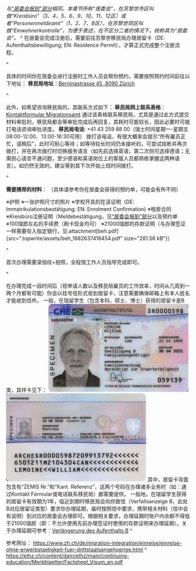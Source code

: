 *与[“居委会报到”部分](<25居委会报到.md>)相同，本章节所称“居委会”，在苏黎世市区叫做“Kreisbüro”（3、4、5、6、9、10、11、12区）或者“Personenmeldeamt”（1、2、7、8区），在苏黎世郊区叫做“Einwohnerkontrolle”，为便于表述，在不区分二者的情况下，统称其为“居委会”。*
^
在居委会完成注册后，需要前往苏黎世移民局办理居留卡（DE: Aufenthaltsbewilligung; EN: Residence Permit），才算正式完成整个注册流程。

^

具体的时间你在居委会进行注册时工作人员会帮你预约，需要按照预约时间前往以下地址：
**移民局地址**：[Berninastrasse 45, 8090 Zürich](https://goo.gl/maps/CDzxUoomjsara83c7)

^

此外，如希望咨询移民局的，其联系方式如下：
**移民局网上联系表格**：[Kontaktformular Migrationsamt](<https://www.zh.ch/de/migration-integration/kontaktformularmigrationsamt.html>)
通过该表格联系移民局，尤其是通过此方式提交材料审批的，移民局都会等审批完成后再回复，其耗时可能较长，因此必要时可拨打电话咨询审批进度。
**移民局电话**: +41 43 259 88 00（瑞士时间星期一-星期五 08:00-12:00、13:00-16:30可用）
拨打该电话，有很大概率会提示“所有雇员正忙，请稍后”，此时可耐心等待；如等待较长时间仍未接听的，可尝试挂断并再次拨打，并在再次拨打时切换服务语言（如先前选择英语，第二次则可选择德语；无需担心语言不通问题，至少德语和英语岗位上的客服人员都熟练掌握这两种语言）。如仍然无效的，建议等到其下次开始上班时间拨打。

^

**需要携带的材料**：
（具体请参考你在居委会获得的预约单，可能会有所不同）

※护照
※一张护照尺寸的照片
※学校开具的在读证明（DE: Immatrikulationsbestätigung; EN: Enrolment Confirmation)
※租房合同
※Kreisbüro注册证明（Meldebestätigung，见[“居委会报到”部分](<25居委会报到.md>)以及预约单
※100瑞郎左右的手续费（刷卡现金均可）
※21000瑞郎的存款证明（与办理签证一样需要存入指定银行，见:attachment[beh.pdf]{src=".topwrite/assets/beh_1682637418454.pdf" size="281.56 kB"}）

^

首次办理需要录指纹+拍照，全程按工作人员指导完成即可。

^

在办理完成一段时间后（视申请人数以及移民局雇员的工作效率，时间从几周到一两个月都有可能）你会以挂号信形式收到居留卡，注意需要确保邮箱上有本人姓名才能收到信件。
一般，在瑞留学生（包含本科、硕士、博士）获得的居留卡是B类，其样卡见下：
![](.topwrite/assets/image_1682631028316.png)
![](.topwrite/assets/image_1682631039883.png)
其中，居留卡背面包含有“ZEMIS Nr.”和“Kant. Referenz”，这两个号码在办理诸多业务时（如：通过Kontakt Formular或电话联系移民局）都需要提供。
一般地，在瑞留学生获得的居留卡有效期为1年，临近到期时移民局会向你致信（Verfallsanzeige B，此处B对应居留证类型）要求你办理延期，届时按照信中要求，携带相关材料（信中会有说明）到对应的居委会办理即可。根据相关要求，办理延期时账户内余额不得低于21000瑞郎（即：不允许使用先前办理签证时使用的存款证明来办理延期）。关于办理延期可参考：[Verlängerung des Aufenthalts B](<https://www.stadt-zuerich.ch/prd/de/index/bevoelkerungsamt/umziehenmelden/internationale-kundschaft/verlaengerung_des_aufenthals_b.html>)
^

参考网址：
<https://www.zh.ch/de/migration-integration/einreise/einreise-ohne-erwerbstaetigkeit-fuer-drittstaatsangehoerige.html>
^
<https://ethz.ch/content/dam/ethz/main/continuing-education/Merkblaetter/Factsheet_Visum_en.pdf>
